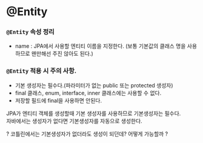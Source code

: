 @Entity
========

### `@Entity` 속성 정리
- name : JPA에서 사용할 엔티티 이름을 지정한다. (보통 기본값의 클래스 명을 사용하므로 왠만해선 주진 않아도 된다.)

### `@Entity` 적용 시 주의 사항.
* 기본 생성자는 필수다.(파라미터가 없는 public 또는 protected 생성자)
* final 클래스, enum, interface, inner 클래스에는 사용할 수 없다.
* 저장할 필드에 final을 사용하면 안된다.

JPA가 엔티티 객체를 생성할때 기본 생성자를 사용하므로 기본생성자는 필수다.  
자바에서는 생성자가 없다면 기본생성자를 자동으로 생성한다.

? 코틀린에서는 기본생성자가 없더라도 생성이 되던데? 어떻게 가능할까 ?

